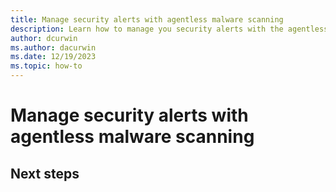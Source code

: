 ```yaml
---
title: Manage security alerts with agentless malware scanning
description: Learn how to manage you security alerts with the agentless malware scanner.
author: dcurwin
ms.author: dacurwin
ms.date: 12/19/2023
ms.topic: how-to
---
```


# Manage security alerts with agentless malware scanning



## Next steps
